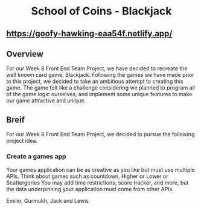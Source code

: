 <h1 align="center">
  School of Coins - Blackjack
</h1>

## https://goofy-hawking-eaa54f.netlify.app/ ##


## Overview ##
For our Week 8 Front End Team Project, we have decided to recreate the well known card game, Blackjack.
Following the games we have made prior to this project, we decided to take an ambitious attempt to creating this game. The game felt like a challenge considering we planned to program all of the game logic ourselves, and implement some unique features to make our game attractive and unique.

## Breif ##
For our Week 8 Front End Team Project, we decided to pursue the following project idea.

### Create a games app ###
Your games application can be as creative as you like but must use multiple APIs. Think about games such as countdown, Higher or Lower or Scattergories You may add time restrictions, score tracker, and more, but the data underpinning your application must come from other APIs.

Emilio, Gurmukh, Jack and Lewis
